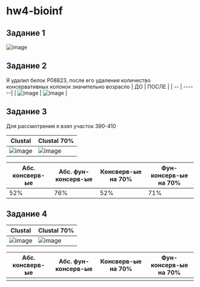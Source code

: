 # hw4-bioinf

## Задание 1
![image](https://github.com/dRabbit-ab/hw4-bioinf/assets/79662580/f1cdcd92-1a7e-4d9b-bb16-9b19e6025651)

## Задание 2
Я удалил белок P08823, после его удаления количество консервативных колонок значительно возрасло
| ДО | ПОСЛЕ |
| -- | ------|
| ![image](https://github.com/dRabbit-ab/hw4-bioinf/assets/79662580/b8bc0d74-a911-4a2a-8af6-83aa8d32c0d0) | ![image](https://github.com/dRabbit-ab/hw4-bioinf/assets/79662580/186f6955-9e46-42bd-8d22-d6f14cba29f8) |



## Задание 3
Для рассмотрения я взял участок 390-410

| Clustal | Clustal 70% |
|-|-|
| ![image](https://github.com/dRabbit-ab/hw4-bioinf/assets/79662580/95ddd389-c419-46f1-80a3-fe6bb0c7c9fe) | ![image](https://github.com/dRabbit-ab/hw4-bioinf/assets/79662580/b56ef68d-329b-4e46-abe9-e3e1418ffa92) |


| Абс. консверв-ые | Абс. фун-консерв-ые | Консверв-ые на 70% | Фун-консерв-ые на 70% |
|-|-|-|-|
| 52% | 76% | 52% | 71% |



## Задание 4


| Clustal | Clustal 70% |
|-|-|
| ![image](https://github.com/dRabbit-ab/hw4-bioinf/assets/79662580/7cc9a348-2dc8-47ae-8418-fc3fd086c064) | ![image](https://github.com/dRabbit-ab/hw4-bioinf/assets/79662580/22a829b9-683e-4e3f-afa4-f169f566bc9a) |

| Абс. консверв-ые | Абс. фун-консерв-ые | Консверв-ые на 70% | Фун-консерв-ые на 70% |
|-|-|-|-|
|  |  |  |  |
